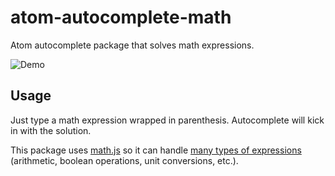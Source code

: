 # atom-autocomplete-math

Atom autocomplete package that solves math expressions.

![Demo](https://cloud.githubusercontent.com/assets/1245573/25207761/a9382408-253e-11e7-8654-b892454eb9a7.gif)

## Usage

Just type a math expression wrapped in parenthesis. Autocomplete will kick in with the solution.

This package uses [math.js]() so it can handle [many types of expressions](http://mathjs.org/docs/expressions/syntax.html) (arithmetic, boolean operations, unit conversions, etc.).
